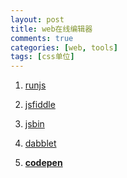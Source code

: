 ```yaml
---
layout: post
title: web在线编辑器
comments: true
categories: [web, tools]
tags: [css单位]
---
```


1. [runjs](http://runjs.cn/)

2. [jsfiddle](http://jsfiddle.net/)

3. [jsbin](http://jsbin.com/?js,output)

4. [dabblet](http://dabblet.com/)

5. **[codepen](http://codepen.io/)**